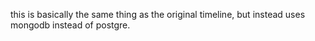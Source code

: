 this is basically the same thing as the original timeline, but instead uses mongodb instead of postgre. 
